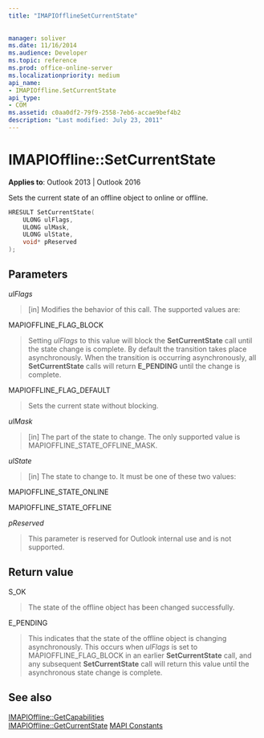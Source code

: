 ```yaml
---
title: "IMAPIOfflineSetCurrentState"
 
 
manager: soliver
ms.date: 11/16/2014
ms.audience: Developer
ms.topic: reference
ms.prod: office-online-server
ms.localizationpriority: medium
api_name:
- IMAPIOffline.SetCurrentState
api_type:
- COM
ms.assetid: c0aa0df2-79f9-2558-7eb6-accae9bef4b2
description: "Last modified: July 23, 2011"
---
```


# IMAPIOffline::SetCurrentState

**Applies to**: Outlook 2013 | Outlook 2016
  
Sets the current state of an offline object to online or offline.
  
```cpp
HRESULT SetCurrentState( 
    ULONG ulFlags, 
    ULONG ulMask, 
    ULONG ulState, 
    void* pReserved 
);
```

## Parameters

 _ulFlags_
  
> [in] Modifies the behavior of this call. The supported values are:

MAPIOFFLINE_FLAG_BLOCK
  
> Setting _ulFlags_ to this value will block the **SetCurrentState** call until the state change is complete. By default the transition takes place asynchronously. When the transition is occurring asynchronously, all **SetCurrentState** calls will return **E_PENDING** until the change is complete.

MAPIOFFLINE_FLAG_DEFAULT
  
> Sets the current state without blocking.

 _ulMask_
  
> [in] The part of the state to change. The only supported value is MAPIOFFLINE_STATE_OFFLINE_MASK.

 _ulState_
  
> [in] The state to change to. It must be one of these two values:

MAPIOFFLINE_STATE_ONLINE
  
>

MAPIOFFLINE_STATE_OFFLINE
  
>

 _pReserved_
  
> This parameter is reserved for Outlook internal use and is not supported.

## Return value

S_OK
  
> The state of the offline object has been changed successfully.

E_PENDING
  
> This indicates that the state of the offline object is changing asynchronously. This occurs when _ulFlags_ is set to MAPIOFFLINE_FLAG_BLOCK in an earlier **SetCurrentState** call, and any subsequent **SetCurrentState** call will return this value until the asynchronous state change is complete.

## See also

[IMAPIOffline::GetCapabilities](imapioffline-getcapabilities.md)  
[IMAPIOffline::GetCurrentState](imapioffline-getcurrentstate.md)
[MAPI Constants](mapi-constants.md)
